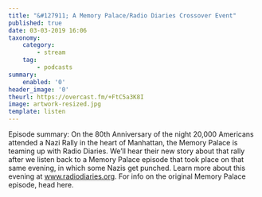 ```yaml
---
title: "&#127911; A Memory Palace/Radio Diaries Crossover Event"
published: true
date: 03-03-2019 16:06
taxonomy:
    category:
        - stream
    tag:
        - podcasts
summary:
    enabled: '0'
header_image: '0'
theurl: https://overcast.fm/+FtC5a3K8I
image: artwork-resized.jpg
template: listen
---
```

 
Episode summary: On the 80th Anniversary of the night 20,000 Americans attended a Nazi Rally in the heart of Manhattan, the Memory Palace is teaming up with Radio Diaries. We’ll hear their new story about that rally after we listen back to a Memory Palace episode that took place on that same evening, in which some Nazis get punched. Learn more about this evening at www.radiodiaries.org. For info on the original Memory Palace episode, head here.
